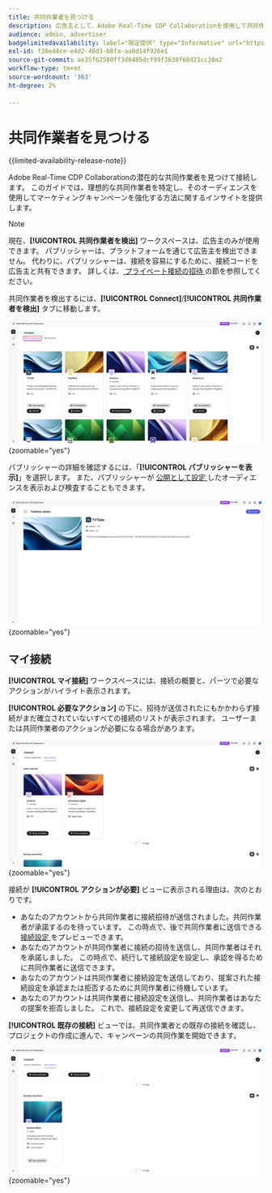 ```yaml
---
title: 共同作業者を見つける
description: 広告主として、Adobe Real-Time CDP Collaborationを使用して共同作業を行う潜在的な共同作業者を見つける方法を説明します
audience: admin, advertiser
badgelimitedavailability: label="限定提供" type="Informative" url="https://helpx.adobe.com/legal/product-descriptions/real-time-customer-data-platform-collaboration.html newtab=true"
exl-id: f38ed4ce-e4d2-46d3-b8fa-aa8d14f926e1
source-git-commit: ae35f62580ff3d0485dcf99f3638f68d21cc38a2
workflow-type: tm+mt
source-wordcount: '363'
ht-degree: 2%

---
```


# 共同作業者を見つける

{{limited-availability-release-note}}

Adobe Real-Time CDP Collaborationの潜在的な共同作業者を見つけて接続します。 このガイドでは、理想的な共同作業者を特定し、そのオーディエンスを使用してマーケティングキャンペーンを強化する方法に関するインサイトを提供します。

>[!NOTE]
>
>現在、**[!UICONTROL 共同作業者を検出]** ワークスペースは、広告主のみが使用できます。 パブリッシャーは、プラットフォームを通じて広告主を検出できません。 代わりに、パブリッシャーは、接続を容易にするために、接続コードを広告主と共有できます。 詳しくは、[ プライベート接続の招待 ](./establishing-connections.md#private-connection-invite) の節を参照してください。

共同作業者を検出するには、**[!UICONTROL Connect]**/**[!UICONTROL 共同作業者を検出]** タブに移動します。

![[!UICONTROL &#x200B; 接続 &#x200B;] ワークスペースの [!UICONTROL &#x200B; 共同作業者を検出 &#x200B;] ダッシュボード。](/help/assets/connect/discover-collaborators/discover-collaborators.png){zoomable="yes"}

パブリッシャーの詳細を確認するには、「**[!UICONTROL パブリッシャーを表示]**」を選択します。 また、パブリッシャーが [ 公開として設定 ](/help/guide/setup/onboard-audiences.md#metadata-visibility) したオーディエンスを表示および検査することもできます。

![ 個々のパブリッシャーの詳細 ](/help/assets/connect/discover-collaborators/view-publisher-profile.png){zoomable="yes"}

## マイ接続

**[!UICONTROL マイ接続]** ワークスペースには、接続の概要と、パーツで必要なアクションがハイライト表示されます。

**[!UICONTROL 必要なアクション]** の下に、招待が送信されたにもかかわらず接続がまだ確立されていないすべての接続のリストが表示されます。 ユーザーまたは共同作業者のアクションが必要になる場合があります。

![ アクションが必要です：マイ接続画面のビュー ](/help/assets/connect/discover-collaborators/action-required-view.png){zoomable="yes"}

接続が **[!UICONTROL アクションが必要]** ビューに表示される理由は、次のとおりです。

* あなたのアカウントから共同作業者に接続招待が送信されました。共同作業者が承諾するのを待っています。 この時点で、後で共同作業者に送信できる [ 接続設定 ](/help/guide/glossary.md#connection-settings) をプレビューできます。
* あなたのアカウントが共同作業者に接続の招待を送信し、共同作業者はそれを承諾しました。 この時点で、続行して接続設定を設定し、承認を得るために共同作業者に送信できます。
* あなたのアカウントは共同作業者に接続設定を送信しており、提案された接続設定を承認または拒否するために共同作業者に待機しています。
* あなたのアカウントは共同作業者に接続設定を送信し、共同作業者はあなたの提案を拒否しました。 これで、接続設定を変更して再送信できます。

**[!UICONTROL 既存の接続]** ビューでは、共同作業者との既存の接続を確認し、プロジェクトの作成に進んで、キャンペーンの共同作業を開始できます。

![ マイ接続画面の既存の接続ビュー ](/help/assets/connect/discover-collaborators/existing-connections-view.png){zoomable="yes"}
